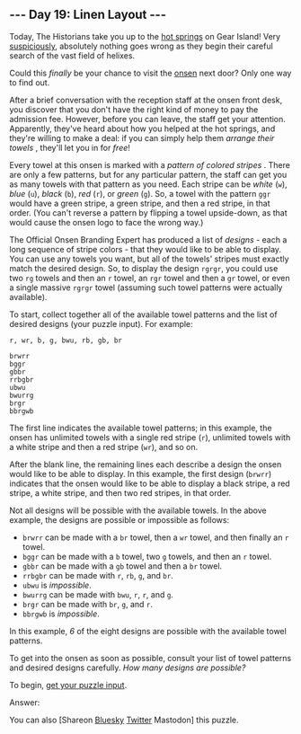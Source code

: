 --- Day 19: Linen Layout ---
----------------------------

Today, The Historians take you up to the [hot springs](/2023/day/12) on Gear Island! Very [suspiciously](https://www.youtube.com/watch?v=ekL881PJMjI), absolutely nothing goes wrong as they begin their careful search of the vast field of helixes.

Could this *finally* be your chance to visit the [onsen](https://en.wikipedia.org/wiki/Onsen) next door? Only one way to find out.

After a brief conversation with the reception staff at the onsen front desk, you discover that you don't have the right kind of money to pay the admission fee. However, before you can leave, the staff get your attention. Apparently, they've heard about how you helped at the hot springs, and they're willing to make a deal: if you can simply help them *arrange their towels* , they'll let you in for *free*!

Every towel at this onsen is marked with a *pattern of colored stripes* . There are only a few patterns, but for any particular pattern, the staff can get you as many towels with that pattern as you need. Each stripe can be *white* (`w`), *blue* (`u`), *black* (`b`), *red* (`r`), or *green* (`g`). So, a towel with the pattern `ggr` would have a green stripe, a green stripe, and then a red stripe, in that order. (You can't reverse a pattern by flipping a towel upside-down, as that would cause the onsen logo to face the wrong way.)

The Official Onsen Branding Expert has produced a list of *designs* - each a long sequence of stripe colors - that they would like to be able to display. You can use any towels you want, but all of the towels' stripes must exactly match the desired design. So, to display the design `rgrgr`, you could use two `rg` towels and then an `r` towel, an `rgr` towel and then a `gr` towel, or even a single massive `rgrgr` towel (assuming such towel patterns were actually available).

To start, collect together all of the available towel patterns and the list of desired designs (your puzzle input). For example:

    r, wr, b, g, bwu, rb, gb, br

    brwrr
    bggr
    gbbr
    rrbgbr
    ubwu
    bwurrg
    brgr
    bbrgwb

The first line indicates the available towel patterns; in this example, the onsen has unlimited towels with a single red stripe (`r`), unlimited towels with a white stripe and then a red stripe (`wr`), and so on.

After the blank line, the remaining lines each describe a design the onsen would like to be able to display. In this example, the first design (`brwrr`) indicates that the onsen would like to be able to display a black stripe, a red stripe, a white stripe, and then two red stripes, in that order.

Not all designs will be possible with the available towels. In the above example, the designs are possible or impossible as follows:

* `brwrr` can be made with a `br` towel, then a `wr` towel, and then finally an `r` towel.
* `bggr` can be made with a `b` towel, two `g` towels, and then an `r` towel.
* `gbbr` can be made with a `gb` towel and then a `br` towel.
* `rrbgbr` can be made with `r`, `rb`, `g`, and `br`.
* `ubwu` is *impossible*.
* `bwurrg` can be made with `bwu`, `r`, `r`, and `g`.
* `brgr` can be made with `br`, `g`, and `r`.
* `bbrgwb` is *impossible*.

In this example, *6* of the eight designs are possible with the available towel patterns.

To get into the onsen as soon as possible, consult your list of towel patterns and desired designs carefully. *How many designs are possible?*

To begin, [get your puzzle input](19/input).

Answer:

You can also \[Shareon [Bluesky](https://bsky.app/intent/compose?text=%22Linen+Layout%22+%2D+Day+19+%2D+Advent+of+Code+2024+%23AdventOfCode+https%3A%2F%2Fadventofcode%2Ecom%2F2024%2Fday%2F19) [Twitter](https://twitter.com/intent/tweet?text=%22Linen+Layout%22+%2D+Day+19+%2D+Advent+of+Code+2024&url=https%3A%2F%2Fadventofcode%2Ecom%2F2024%2Fday%2F19&related=ericwastl&hashtags=AdventOfCode) Mastodon\] this puzzle.
